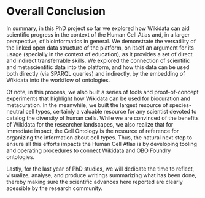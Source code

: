 
# Overall Conclusion 

In summary, in this PhD project so far we explored how Wikidata can aid scientific progress in the context of the Human Cell Atlas and, in a larger perspective, of bioinformatics in general. 
We demonstrate the versatility of the linked open data structure of the platform, on itself an argument for its usage (specially in the context of education), as it provides a set of direct and indirect transferrable skills.
We explored the connection of scientific and metascientific data into the platform, and how this data can be used both directly (via SPARQL queries) and indirectly, by the embedding of Wikidata into the workflow of ontologies. 

Of note, in this process, we also built a series of tools and proof-of-concept experiments that highlight how Wikidata can be used for biocuration and metacuration.
In the meanwhile, we built the largest resource of species-neutral cell types, certainly a valuable resource for any scientist devoted to catalog the diversity of human cells.
While we are convinced of the benefits of Wikidata for the researcher landscapes, we also realize that for immediate impact, the Cell Ontology is the resource of reference for organizing the information about cell types. 
Thus, the natural next step to ensure all this efforts impacts the Human Cell Atlas is by developing tooling and operating procedures to connect Wikidata and OBO Foundry ontologies.

Lastly, for the last year of PhD studies, we will dedicate the time to reflect, visualize, analyse, and produce writings summarizing what has been done, thereby making sure the scientific advances here reported are clearly acessible by the research community.

